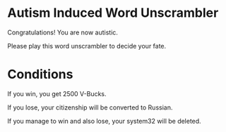 # Autism Induced Word Unscrambler

Congratulations! You are now autistic.

Please play this word unscrambler to decide your fate.

# Conditions

If you win, you get 2500 V-Bucks.

If you lose, your citizenship will be converted to Russian.

If you manage to win and also lose, your system32 will be deleted.